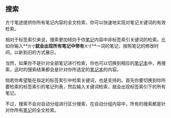 ## 搜索

方寸笔迹提供你所有笔记内容的全文检索，你可以快速地实现对笔记关键词的有效检索。

相对于标签索引来说，搜索更加倾向于你[笔记](./note.md)内容中非标签索引关键词的检索。比如你输入**`方寸`**就会出现所有笔记中带有**`方寸`**一词的笔记，按照笔记的修改时间，以新到旧的方式展示。

当然，如果你不是针对全部笔记进行检索，你也可以切换到相应的[笔记本](./collection.md)中，再搜索，这时的搜索结果都会是针对你所选定的[笔记本](./collection.md)的内容。

倘若你希望能在指定的标签索引中检索关键词，也是支持的。首先你要切换到你所要检索的标签索引的笔记列表，然后输入关键词检索，就会出现标签索引下的所有笔记。

不过，搜索不会对自动分组进行区分搜索，在自动分组内容中，所有的搜索都是针对你所有[笔记]((./note.md))的全文检索。

